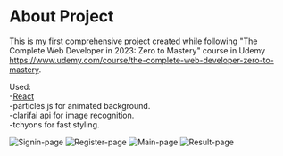 # About Project

This is my first comprehensive project created while following  "The Complete Web Developer in 2023: Zero to Mastery" course in Udemy<br /> https://www.udemy.com/course/the-complete-web-developer-zero-to-mastery.

Used:<br />
-[React](https://github.com/facebook/create-react-app)<br />
-particles.js for animated background. <br />
-clarifai api for image recognition.<br />
-tchyons for fast styling.<br />

![Signin-page](https://user-images.githubusercontent.com/106272421/210185104-4582f2a8-d736-48f9-a8d5-cb3b45c1bafb.png)
![Register-page](https://user-images.githubusercontent.com/106272421/210185107-3fb34e98-db20-4833-b5d2-80978d34ca60.png)
![Main-page](https://user-images.githubusercontent.com/106272421/210185101-dbfad00f-e9c0-4f85-80f0-a6666fe89535.png)
![Result-page](https://user-images.githubusercontent.com/106272421/210185109-d2f882de-6f52-409d-8e50-d8ffc495f744.png)
